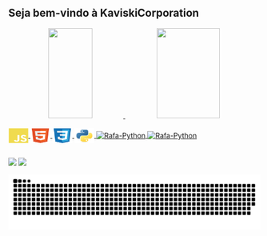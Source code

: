 ## Seja bem-vindo à KaviskiCorporation
<div align="center">
  <a href="https://github.com/KaviskCorp">
  <img height="180em" img width="42%" src="https://github-readme-stats.vercel.app/api?username=KaviskCorp&show_icons=true&theme=dracula&include_all_commits=true&count_private=true"/>
  <img height="180em" img width="50%" src="https://github-readme-stats.vercel.app/api/top-langs/?username=KaviskCorp&layout=compact&langs_count=7&theme=dracula"/>
</div>
<div style="display: inline_block"><br>
  <img align="center" alt="Rafa-Js" height="30" width="40" src="https://raw.githubusercontent.com/devicons/devicon/master/icons/javascript/javascript-plain.svg">
  <img align="center" alt="Rafa-HTML" height="30" width="40" src="https://raw.githubusercontent.com/devicons/devicon/master/icons/html5/html5-original.svg">
  <img align="center" alt="Rafa-CSS" height="30" width="40" src="https://raw.githubusercontent.com/devicons/devicon/master/icons/css3/css3-original.svg">
  <img align="center" alt="Rafa-Python" height="30" width="40" src="https://raw.githubusercontent.com/devicons/devicon/master/icons/python/python-original.svg">
  <img align="center" alt="Rafa-Python" height="30" width="40" src="https://cdn.jsdelivr.net/gh/devicons/devicon/icons/flask/flask-original.svg">
  <img align="center" alt="Rafa-Python" height="30" width="40" src="https://cdn.jsdelivr.net/gh/devicons/devicon/icons/googlecloud/googlecloud-original.svg">
</div>

##

</div>
  <a href = "mailto:kaviskicorp@gmail.com"><img src="https://img.shields.io/badge/Gmail-D14836?style=for-the-badge&logo=gmail&logoColor=white" target="_blank"></a>
  <a href = "https://play.google.com/store/apps/dev?id=7784930460694957369"><img src="https://img.shields.io/badge/Google_Play-414141?style=for-the-badge&logo=google-play&logoColor=white" target="_blank"></a>
  
  ![Snake animation](https://github.com/KaviskCorp/KaviskCorp/blob/output/github-contribution-grid-snake.svg)
  
</div>
